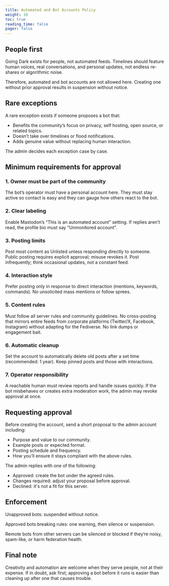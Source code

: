 ```yaml
---
title: Automated and Bot Accounts Policy
weight: 10
toc: true
reading_time: false
pager: false
---
```


## People first

Going Dark exists for people, not automated feeds.
Timelines should feature human voices, real conversations, and personal updates, not endless re-shares or algorithmic noise.

Therefore, automated and bot accounts are not allowed here.
Creating one without prior approval results in suspension without notice.

## Rare exceptions

A rare exception exists if someone proposes a bot that:

- Benefits the community’s focus on privacy, self hosting, open source, or related topics.
- Doesn’t take over timelines or flood notifications.
- Adds genuine value without replacing human interaction.

The admin decides each exception case by case.

## Minimum requirements for approval

### 1. Owner must be part of the community

The bot’s operator must have a personal account here.
They must stay active so contact is easy and they can gauge how others react to the bot.

### 2. Clear labeling

Enable Mastodon’s “This is an automated account” setting.
If replies aren’t read, the profile bio must say “Unmonitored account”.

### 3. Posting limits

Post most content as Unlisted unless responding directly to someone.
Public posting requires explicit approval; misuse revokes it.
Post infrequently; think occasional updates, not a constant feed.

### 4. Interaction style

Prefer posting only in response to direct interaction (mentions, keywords, commands).
No unsolicited mass mentions or follow sprees.

### 5. Content rules

Must follow all server rules and community guidelines.
No cross-posting that mirrors entire feeds from corporate platforms (Twitter/X, Facebook, Instagram) without adapting for the Fediverse.
No link dumps or engagement bait.

### 6. Automatic cleanup

Set the account to automatically delete old posts after a set time (recommended: 1 year).
Keep pinned posts and those with interactions.

### 7. Operator responsibility

A reachable human must review reports and handle issues quickly.
If the bot misbehaves or creates extra moderation work, the admin may revoke approval at once.

## Requesting approval

Before creating the account, send a short proposal to the admin account including:

- Purpose and value to our community.
- Example posts or expected format.
- Posting schedule and frequency.
- How you’ll ensure it stays compliant with the above rules.

The admin replies with one of the following:

- Approved: create the bot under the agreed rules.
- Changes required: adjust your proposal before approval.
- Declined: it's not a fit for this server.

## Enforcement

Unapproved bots: suspended without notice.

Approved bots breaking rules: one warning, then silence or suspension.

Remote bots from other servers can be silenced or blocked if they’re noisy, spam-like, or harm federation health.

## Final note

Creativity and automation are welcome when they serve people, not at their expense.
If in doubt, ask first; approving a bot before it runs is easier than cleaning up after one that causes trouble.

